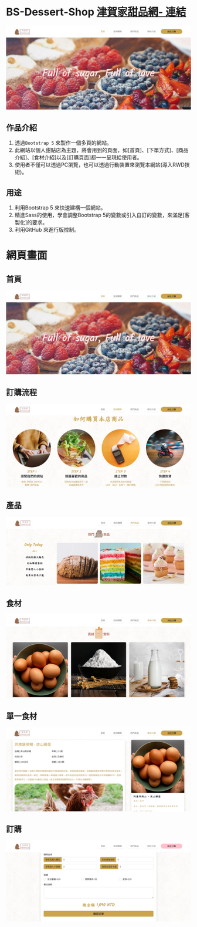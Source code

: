 # BS-Dessert-Shop [津賀家甜品網- 連結](https://lockingwang.github.io/BS-Dessert-Shop/)

![](https://github.com/LockingWang/BS-Dessert-Shop/blob/main/images/readme-images/%E9%A6%96%E9%A0%81.jpg)


## 作品介紹
1. 透過`Bootstrap 5` 來製作一個多頁的網站。
2. 此網站以個人甜點店為主題，將會用到的頁面，如[首頁]、[下單方式]、[商品介紹]、[食材介紹]以及[訂購頁面]都一一呈現給使用者。
3. 使用者不僅可以透過PC瀏覽，也可以透過行動裝置來瀏覽本網站(導入RWD技術)。

## 用途
1. 利用Bootstrap 5 來快速建構一個網站。
2. 精進Sass的使用，學會調整Bootstrap 5的變數或引入自訂的變數，來滿足[客製化]的要求。
3. 利用GitHub 來進行版控制。


# 網頁畫面
## 首頁
![](https://github.com/LockingWang/BS-Dessert-Shop/blob/main/images/readme-images/%E9%A6%96%E9%A0%81.jpg)

## 訂購流程
![](https://github.com/LockingWang/BS-Dessert-Shop/blob/main/images/readme-images/%E6%B5%81%E7%A8%8B.jpg)

## 產品
![](https://github.com/LockingWang/BS-Dessert-Shop/blob/main/images/readme-images/%E7%94%A2%E5%93%81.jpg)

## 食材
![](https://github.com/LockingWang/BS-Dessert-Shop/blob/main/images/readme-images/%E9%A3%9F%E6%9D%90.jpg)

## 單一食材
![](https://github.com/LockingWang/BS-Dessert-Shop/blob/main/images/readme-images/%E5%96%AE%E4%B8%80%E9%A3%9F%E6%9D%90.jpg)

## 訂購
![](https://github.com/LockingWang/BS-Dessert-Shop/blob/main/images/readme-images/%E8%A8%82%E8%B3%BC.jpg)
